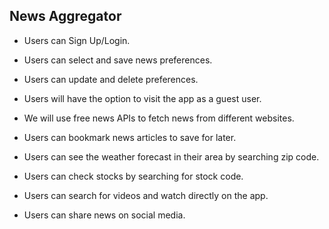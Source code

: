 News Aggregator
----------------------------------

* Users can Sign Up/Login.

* Users can select and save news preferences.

* Users can update and delete preferences.

* Users will have the option to visit the app as a guest user.

* We will use free news APIs to fetch news from different websites.

* Users can bookmark news articles to save for later.

* Users can see the weather forecast in their area by searching zip code.

* Users can check stocks by searching for stock code.

* Users can search for videos and watch directly on the app.

* Users can share news on social media.